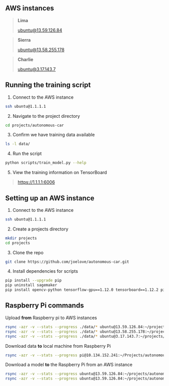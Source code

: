 ## AWS instances

> **Lima**
>
> ubuntu@13.59.126.84

> **Sierra**
>
> ubuntu@13.58.255.178

> **Charlie**
>
> ubuntu@3.17.143.7


## Running the training script

1. Connect to the AWS instance

```bash
ssh ubuntu@1.1.1.1
```

2. Navigate to the project directory

```bash
cd projects/autonomous-car
```

3. Confirm we have training data available

```bash
ls -l data/
```

4. Run the script

```bash
python scripts/train_model.py --help
```

5. View the training information on TensorBoard

> https://1.1.1.1:6006


## Setting up an AWS instance

1. Connect to the AWS instance

```bash
ssh ubuntu@1.1.1.1
```

2. Create a projects directory

```bash
mkdir projects
cd projects
```

3. Clone the repo

```bash
git clone https://github.com/joelove/autonomous-car.git
```

4. Install dependencies for scripts

```bash
pip install --upgrade pip
pip uninstall sagemaker
pip install opencv-python tensorflow-gpu==1.12.0 tensorboard==1.12.2 pillow
```

## Raspberry Pi commands

Upload **from** Raspberry pi to AWS instances

```bash
rsync -azr -v --stats --progress ./data/* ubuntu@13.59.126.84:~/projects/autonomous-car/data
rsync -azr -v --stats --progress ./data/* ubuntu@13.58.255.178:~/projects/autonomous-car/data
rsync -azr -v --stats --progress ./data/* ubuntu@3.17.143.7:~/projects/autonomous-car/data
```

Download data **to** local machine from Raspberry Pi

```bash
rsync -azr -v --stats --progress pi@10.134.152.241:~/Projects/autonomous-car/data/* ./data
```

Download a model **to** the Raspberry Pi from an AWS instance

```bash
rsync -azr -v --stats --progress ubuntu@13.59.126.84:~/projects/autonomous-car/model.json ./
rsync -azr -v --stats --progress ubuntu@13.59.126.84:~/projects/autonomous-car/model.h5 ./
```

